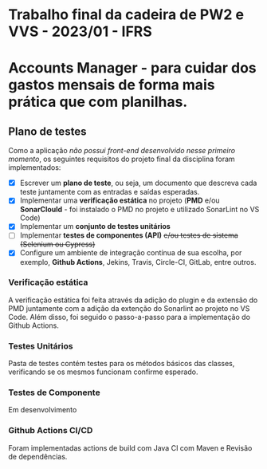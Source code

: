 # Trabalho final da cadeira de PW2 e VVS - 2023/01 - IFRS

# Accounts Manager - para cuidar dos gastos mensais de forma mais prática que com planilhas.

## Plano de testes
Como a aplicação *não possui front-end desenvolvido nesse primeiro momento*, os seguintes requisitos do projeto final da disciplina foram implementados:
- [x] Escrever um **plano de teste**, ou seja, um documento que descreva cada teste juntamente com as entradas e saídas esperadas. 
- [x] Implementar uma **verificação estática** no projeto (**PMD** e/ou **SonarClould** - foi instalado o PMD no projeto e utilizado SonarLint no VS Code)
- [x] Implementar um **conjunto de testes unitários**
- [ ] Implementar **testes de componentes (API)** <s>e/ou testes de sistema (Selenium ou Cypress)</s>
- [x] Configure um ambiente de integração contínua de sua escolha, por exemplo, **Github Actions**, Jekins, Travis, Circle-CI, GitLab, entre outros.

### Verificação estática
A verificação estática foi feita através da adição do plugin e da extensão do PMD juntamente com a adição da extenção do Sonarlint ao projeto no VS Code. Além disso, foi seguido o passo-a-passo para a implementação do Github Actions.

### Testes Unitários
Pasta de testes contém testes para os métodos básicos das classes, verificando se os mesmos funcionam confirme esperado.

### Testes de Componente
Em desenvolvimento

### Github Actions CI/CD
Foram implementadas actions de build com Java CI com Maven e Revisão de dependências.
